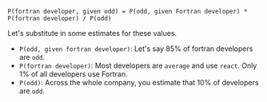 ```
P(fortran developer, given odd) = P(odd, given Fortran developer) * P(fortran developer) / P(odd)
```

Let's substitute in some estimates for these values.

* `P(odd, given fortran developer)`: Let's say 85% of fortran developers are `odd`.
* `P(fortran developer)`: Most developers are `average` and use `react`. Only 1% of
  all developers use Fortran.
* `P(odd)`: Across the whole company, you estimate that 10% of developers are `odd`.
